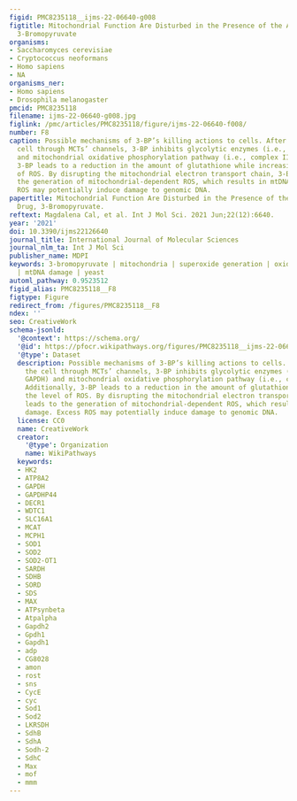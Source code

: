 ```yaml
---
figid: PMC8235118__ijms-22-06640-g008
figtitle: Mitochondrial Function Are Disturbed in the Presence of the Anticancer Drug,
  3-Bromopyruvate
organisms:
- Saccharomyces cerevisiae
- Cryptococcus neoformans
- Homo sapiens
- NA
organisms_ner:
- Homo sapiens
- Drosophila melanogaster
pmcid: PMC8235118
filename: ijms-22-06640-g008.jpg
figlink: /pmc/articles/PMC8235118/figure/ijms-22-06640-f008/
number: F8
caption: Possible mechanisms of 3-BP’s killing actions to cells. After entering the
  cell through MCTs’ channels, 3-BP inhibits glycolytic enzymes (i.e., HK2, GAPDH)
  and mitochondrial oxidative phosphorylation pathway (i.e., complex II/SDH). Additionally,
  3-BP leads to a reduction in the amount of glutathione while increasing the level
  of ROS. By disrupting the mitochondrial electron transport chain, 3-BP leads to
  the generation of mitochondrial-dependent ROS, which results in mtDNA damage. Excess
  ROS may potentially induce damage to genomic DNA.
papertitle: Mitochondrial Function Are Disturbed in the Presence of the Anticancer
  Drug, 3-Bromopyruvate.
reftext: Magdalena Cal, et al. Int J Mol Sci. 2021 Jun;22(12):6640.
year: '2021'
doi: 10.3390/ijms22126640
journal_title: International Journal of Molecular Sciences
journal_nlm_ta: Int J Mol Sci
publisher_name: MDPI
keywords: 3-bromopyruvate | mitochondria | superoxide generation | oxidative stress
  | mtDNA damage | yeast
automl_pathway: 0.9523512
figid_alias: PMC8235118__F8
figtype: Figure
redirect_from: /figures/PMC8235118__F8
ndex: ''
seo: CreativeWork
schema-jsonld:
  '@context': https://schema.org/
  '@id': https://pfocr.wikipathways.org/figures/PMC8235118__ijms-22-06640-g008.html
  '@type': Dataset
  description: Possible mechanisms of 3-BP’s killing actions to cells. After entering
    the cell through MCTs’ channels, 3-BP inhibits glycolytic enzymes (i.e., HK2,
    GAPDH) and mitochondrial oxidative phosphorylation pathway (i.e., complex II/SDH).
    Additionally, 3-BP leads to a reduction in the amount of glutathione while increasing
    the level of ROS. By disrupting the mitochondrial electron transport chain, 3-BP
    leads to the generation of mitochondrial-dependent ROS, which results in mtDNA
    damage. Excess ROS may potentially induce damage to genomic DNA.
  license: CC0
  name: CreativeWork
  creator:
    '@type': Organization
    name: WikiPathways
  keywords:
  - HK2
  - ATP8A2
  - GAPDH
  - GAPDHP44
  - DECR1
  - WDTC1
  - SLC16A1
  - MCAT
  - MCPH1
  - SOD1
  - SOD2
  - SOD2-OT1
  - SARDH
  - SDHB
  - SORD
  - SDS
  - MAX
  - ATPsynbeta
  - Atpalpha
  - Gapdh2
  - Gpdh1
  - Gapdh1
  - adp
  - CG8028
  - amon
  - rost
  - sns
  - CycE
  - cyc
  - Sod1
  - Sod2
  - LKRSDH
  - SdhB
  - SdhA
  - Sodh-2
  - SdhC
  - Max
  - mof
  - mmm
---
```

